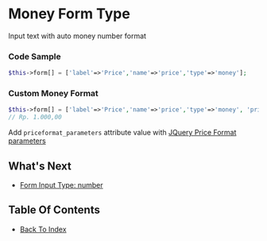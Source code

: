 # Money Form Type
Input text with auto money number format

### Code Sample
```php
$this->form[] = ['label'=>'Price','name'=>'price','type'=>'money'];
```
### Custom Money Format
```php
$this->form[] = ['label'=>'Price','name'=>'price','type'=>'money', 'priceformat_parameters' => ['prefix' => 'Rp. ', 'thousandsSeparator' => '.', 'centsSeparator' => ',', 'centsLimit' => 2 ]];
// Rp. 1.000,00
```
Add `priceformat_parameters` attribute value with [JQuery Price Format parameters](http://flaviosilveira.com/Jquery-Price-Format/)

## What's Next
- [Form Input Type: number](./form-number.md)

## Table Of Contents
- [Back To Index](./index.md)
